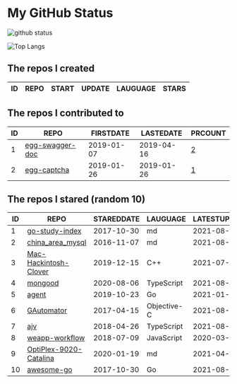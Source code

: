 # My GitHub Status

<img src="https://github-readme-stats-1.yihong0618.vercel.app/api?username=jc-lathander&show_icons=true&&&hide_title=true&count_private=true" alt="github status" />

![Top Langs](https://github-readme-stats-1.yihong0618.vercel.app/api/top-langs/?username=jc-lathander&layout=compact)

<!--START_SECTION:my_github-->
## The repos I created
| ID | REPO | START | UPDATE | LAUGUAGE | STARS |
|----|------|-------|--------|----------|-------|

## The repos I contributed to
| ID |                                REPO                                | FIRSTDATE  | LASTEDATE  |                                          PRCOUNT                                           |
|----|--------------------------------------------------------------------|------------|------------|--------------------------------------------------------------------------------------------|
|  1 | [egg-swagger-doc](https://github.com/Yanshijie-EL/egg-swagger-doc) | 2019-01-07 | 2019-04-16 | [2](https://github.com/Yanshijie-EL/egg-swagger-doc/pulls?q=is%3Apr+author%3Ajc-lathander) |
|  2 | [egg-captcha](https://github.com/Raoul1996/egg-captcha)            | 2019-01-26 | 2019-01-26 | [1](https://github.com/Raoul1996/egg-captcha/pulls?q=is%3Apr+author%3Ajc-lathander)        |

## The repos I stared (random 10)
| ID |                                   REPO                                   | STAREDDATE |  LAUGUAGE   | LATESTUPDATE |
|----|--------------------------------------------------------------------------|------------|-------------|--------------|
|  1 | [go-study-index](https://github.com/unknwon/go-study-index)              | 2017-10-30 | md          | 2021-08-03   |
|  2 | [china_area_mysql](https://github.com/kakuilan/china_area_mysql)         | 2016-11-07 | md          | 2021-08-04   |
|  3 | [Mac-Hackintosh-Clover](https://github.com/Beipy/Mac-Hackintosh-Clover)  | 2019-12-15 | C++         | 2021-07-13   |
|  4 | [mongood](https://github.com/renzholy/mongood)                           | 2020-08-06 | TypeScript  | 2021-08-03   |
|  5 | [agent](https://github.com/LeonZYang/agent)                              | 2019-10-23 | Go          | 2021-01-12   |
|  6 | [GAutomator](https://github.com/Tencent/GAutomator)                      | 2017-04-15 | Objective-C | 2021-08-03   |
|  7 | [ajv](https://github.com/ajv-validator/ajv)                              | 2018-04-26 | TypeScript  | 2021-08-03   |
|  8 | [weapp-workflow](https://github.com/lbb00/weapp-workflow)                | 2018-07-09 | JavaScript  | 2020-03-26   |
|  9 | [OptiPlex-9020-Catalina](https://github.com/W-MS/OptiPlex-9020-Catalina) | 2020-01-19 | md          | 2021-04-09   |
| 10 | [awesome-go](https://github.com/avelino/awesome-go)                      | 2017-10-30 | Go          | 2021-08-04   |

<!--END_SECTION:my_github-->
